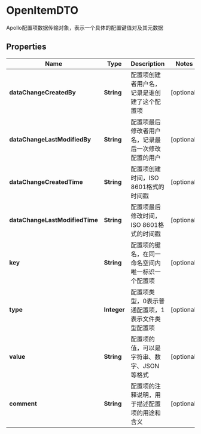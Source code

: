 

# OpenItemDTO

Apollo配置项数据传输对象，表示一个具体的配置键值对及其元数据

## Properties

| Name | Type | Description | Notes |
|------------ | ------------- | ------------- | -------------|
|**dataChangeCreatedBy** | **String** | 配置项创建者用户名，记录是谁创建了这个配置项 |  [optional] |
|**dataChangeLastModifiedBy** | **String** | 配置项最后修改者用户名，记录最后一次修改配置的用户 |  [optional] |
|**dataChangeCreatedTime** | **String** | 配置项创建时间，ISO 8601格式的时间戳 |  [optional] |
|**dataChangeLastModifiedTime** | **String** | 配置项最后修改时间，ISO 8601格式的时间戳 |  [optional] |
|**key** | **String** | 配置项的键名，在同一命名空间内唯一标识一个配置项 |  [optional] |
|**type** | **Integer** | 配置项类型，0表示普通配置项，1表示文件类型配置项 |  [optional] |
|**value** | **String** | 配置项的值，可以是字符串、数字、JSON等格式 |  [optional] |
|**comment** | **String** | 配置项的注释说明，用于描述配置项的用途和含义 |  [optional] |



